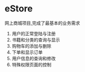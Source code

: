 # eStore
网上商城项目,完成了最基本的业务需求
1)	用户的正常登陆与注册
2)	书籍和分类的查询与显示
3)	购物车的添加与删除
4)	下单和显示订单
5)	用户信息的查询和修改
6)	特殊权限页面的控制


